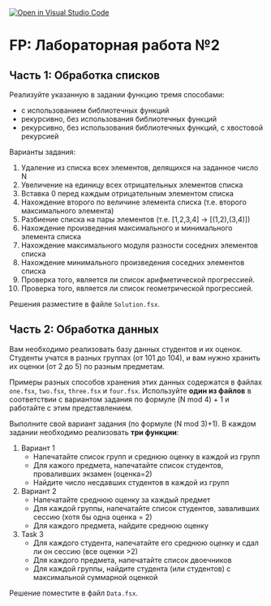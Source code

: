 [![Open in Visual Studio Code](https://classroom.github.com/assets/open-in-vscode-c66648af7eb3fe8bc4f294546bfd86ef473780cde1dea487d3c4ff354943c9ae.svg)](https://classroom.github.com/online_ide?assignment_repo_id=10477663&assignment_repo_type=AssignmentRepo)
# FP: Лабораторная работа №2

## Часть 1: Обработка списков

Реализуйте указанную в задании функцию тремя способами:

 - с использованием библиотечных функций
 - рекурсивно, без использования библиотечных функций
 - рекурсивно, без использования библиотечных функций, с хвостовой рекурсией


Варианты задания:
 
 1. Удаление из списка всех элементов, делящихся на заданное число N 
 2. Увеличение на единицу всех отрицательных элементов списка
 3. Вставка 0 перед каждым отрицательным элементом списка
 4. Нахождение второго по величине элемента списка (т.е. второго максимального элемента)
 5. Разбиение списка на пары элементов (т.е. [1,2,3,4] -> [(1,2),(3,4)])
 6. Нахождение произведения максимального и минимального элемента списка
 7. Нахождение максимального модуля разности соседних элементов списка
 8. Нахождение минимального произведения соседних элементов списка
 9. Проверка того, является ли список арифметической прогрессией.
 10. Проверка того, является ли список геометрической прогрессией.

Решения разместите в файле `Solution.fsx`.

## Часть 2: Обработка данных 

Вам необходимо реализовать базу данных студентов и их оценок. Студенты учатся в разных группах
(от 101 до 104), и вам нужно хранить их оценки (от 2 до 5) по разным предметам.

Примеры разных способов хранения этих данных содержатся в файлах `one.fsx`, `two.fsx`, `three.fsx` и `four.fsx`. Используйте **один из файлов** в соответствии с вариантом задания по формуле (N mod 4) + 1 и работайте с этим представлением.

Выполните свой вариант задания (по формуле (N mod 3)+1). В каждом задании необходимо реализовать **три функции**:

 1. Вариант 1
    - Напечатайте список групп и среднюю оценку в каждой из групп
    - Для кажого предмета, напечатайте список студентов, проваливших экзамен (оценка=2)
    - Найдите число несдавших студентов в каждой из групп
 2. Вариант 2
    - Напечатайте среднюю оценку за каждый предмет
    - Для каждой группы, напечатайте список студентов, заваливших сессию (хотя бы одна оценка = 2) 
    - Для каждого предмета, найдите среднюю оценку
 3. Task 3
    - Для каждого студента, напечатайте его среднюю оценку и сдал ли он сессию (все оценки >2)
    - Для каждого предмета, напечатайте список двоечников
    - Для каждой группы, найдите студента (или студентов) с максимальной суммарной оценкой

Решение поместите в файл `Data.fsx`.

